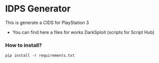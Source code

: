 # IDPS Generator
This is generate a CIDS for PlayStation 3
- You can find here a files for works DarkSploit (scripts for Script Hub)
### How to install?
```
pip install -r requirements.txt
```
